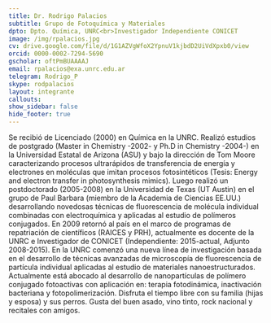 ```yaml
---
title: Dr. Rodrigo Palacios
subtitle: Grupo de Fotoquímica y Materiales
dpto: Dpto. Química, UNRC<br>Investigador Independiente CONICET
image: /img/rpalacios.jpg
cv: drive.google.com/file/d/1G1AZVgWfoX2YpnuV1kjbdD2UiVdXpxb0/view
orcid: 0000-0002-7294-5690
gscholar: oftPmBUAAAAJ
email: rpalacios@exa.unrc.edu.ar
telegram: Rodrigo_P
skype: rodpalacios
layout: integrante
callouts:
show_sidebar: false
hide_footer: true
---
```


Se recibió de Licenciado (2000) en Química en la UNRC. Realizó estudios de postgrado (Master in Chemistry -2002- y Ph.D in Chemistry -2004-) en la Universidad Estatal de Arizona (ASU) y bajo la dirección de Tom Moore caracterizando procesos ultrarápidos de transferencia de energía y electrones en moléculas que imitan procesos fotosintéticos (Tesis: Energy and electron transfer in photosynthesis mimics). Luego realizó un postdoctorado (2005-2008) en la Universidad de Texas (UT Austin) en el grupo de Paul Barbara (miembro de la Academia de Ciencias EE.UU.) desarrollando novedosas técnicas de fluorescencia de molécula individual combinadas con electroquímica y aplicadas al estudio de polímeros conjugados. En 2009 retornó al país en el marco de programas de repatriación de científicos (RAICES y PRH), actualmente es docente de la UNRC e Investigador de CONICET (Independiente: 2015-actual, Adjunto 2008-2015). En la UNRC comenzó una nueva línea de investigación basada en el desarrollo de técnicas avanzadas de microscopía de fluorescencia de partícula individual aplicadas al estudio de materiales nanoestructurados. Actualmente está abocado al desarrollo de nanopartículas de polímero conjugado fotoactivas con aplicación en: terapia fotodinámica, inactivación bacteriana y fotopolimerización.
Disfruta el tiempo libre con su familia (hijas y esposa) y sus perros. Gusta del buen asado, vino tinto, rock nacional y recitales con amigos.
